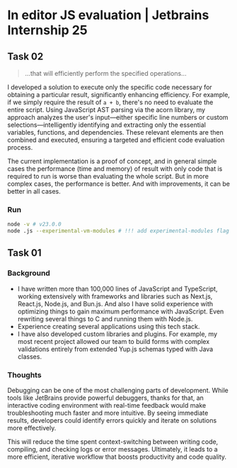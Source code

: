 # In editor JS evaluation | Jetbrains Internship 25

## Task 02

> ...that will efficiently perform the specified operations...

I developed a solution to execute only the specific code necessary for obtaining a particular result, significantly
enhancing efficiency. For example, if we simply require the result of `a + b`, there's no need to evaluate the entire
script. Using JavaScript AST parsing via the acorn library, my approach analyzes the user's input—either specific line
numbers or custom selections—intelligently identifying and extracting only the essential variables, functions, and
dependencies. These relevant elements are then combined and executed, ensuring a targeted and efficient code evaluation
process.

The current implementation is a proof of concept, and in general simple cases the performance (time and memory) of
result with only code that is required to run is worse than evaluating the whole script. But in more complex cases, the
performance is better. And with improvements, it can be better in all cases.

### Run

```bash
node -v # v23.0.0
node .js --experimental-vm-modules # !!! add experimental-modules flag
```

## Task 01

### Background

- I have written more than 100,000 lines of JavaScript and TypeScript, working extensively with frameworks and libraries
  such as Next.js, React.js, Node.js, and Bun.js. And also I have solid experience with optimizing things to gain
  maximum performance with JavaScript. Even rewriting several things to C and running them with Node.js.
- Experience creating several applications using this tech stack.
- I have also developed custom libraries and plugins. For example, my most recent project allowed our team to build
  forms with complex validations entirely from extended Yup.js schemas typed with Java classes.

### Thoughts

Debugging can be one of the most challenging parts of development. While tools like JetBrains provide powerful
debuggers, thanks for that, an interactive coding environment with real-time feedback would make troubleshooting much
faster and more intuitive. By seeing immediate results, developers could identify errors quickly and iterate on
solutions more effectively.

This will reduce the time spent context-switching between writing code, compiling, and checking logs or error messages.
Ultimately, it leads to a more efficient, iterative workflow that boosts productivity and code quality.
